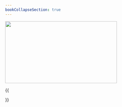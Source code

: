 ```yaml
---
bookCollapseSection: true
---
```


<img width ="360" height= "200" src = "/docs/images/Screenshot 2022-08-23 090236.png" style ="float: middle"/>

{{<section>}}

